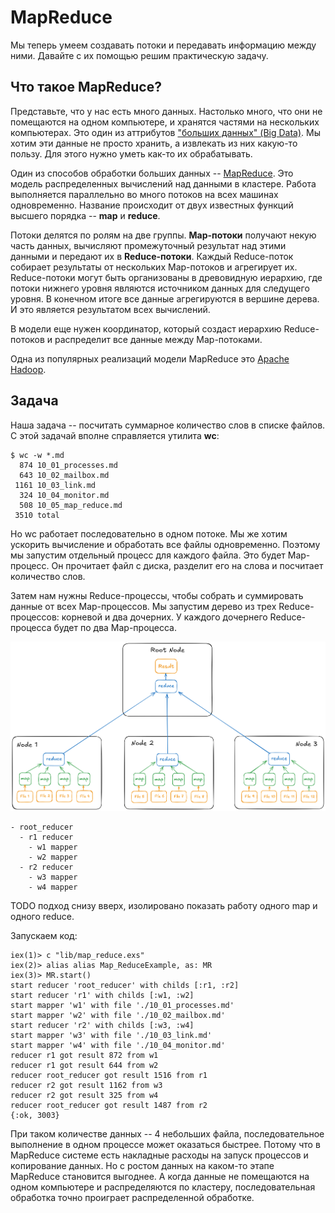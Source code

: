 # MapReduce

Мы теперь умеем создавать потоки и передавать информацию между ними. Давайте с их помощью решим практическую задачу.


## Что такое MapReduce?

Представьте, что у нас есть много данных. Настолько много, что они не помещаются на одном компьютере, и хранятся частями на нескольких компьютерах. Это один из аттрибутов ["больших данных" (Big Data)](https://ru.wikipedia.org/wiki/%D0%91%D0%BE%D0%BB%D1%8C%D1%88%D0%B8%D0%B5_%D0%B4%D0%B0%D0%BD%D0%BD%D1%8B%D0%B5). Мы хотим эти данные не просто хранить, а извлекать из них какую-то пользу. Для этого нужно уметь как-то их обрабатывать.

Один из способов обработки больших данных -- [MapReduce](https://ru.wikipedia.org/wiki/MapReduce). Это модель распределенных вычислений над данными в кластере. Работа выполняется параллельно во много потоков на всех машинах одновременно. Название происходит от двух известных функций высшего порядка -- **map** и **reduce**. 

Потоки делятся по ролям на две группы. **Map-потоки** получают некую часть данных, вычисляют промежуточный результат над этими данными и передают их в **Reduce-потоки**. Каждый Reduce-поток собирает результаты от нескольких Map-потоков и агрегирует их. Reduce-потоки могут быть организованы в древовидную иерархию, где потоки нижнего уровня являются источником данных для следущего уровня. В конечном итоге все данные агрегируются в вершине дерева. И это является результатом всех вычислений.

В модели еще нужен координатор, который создаст иерархию Reduce-потоков и распределит все данные между Map-потоками.

Одна из популярных реализаций модели MapReduce это [Apache Hadoop](https://hadoop.apache.org/).


## Задача

Наша задача -- посчитать суммарное количество слов в списке файлов. С этой задачай вполне справляется утилита **wc**:

```shell
$ wc -w *.md
  874 10_01_processes.md
  643 10_02_mailbox.md
 1161 10_03_link.md
  324 10_04_monitor.md
  508 10_05_map_reduce.md
 3510 total
```

Но wc работает последовательно в одном потоке. Мы же хотим ускорить вычисление и обработать все файлы одновременно. Поэтому мы запустим отдельный процесс для каждого файла. Это будет Map-процесс. Он прочитает файл с диска, разделит его на слова и посчитает количество слов. 

Затем нам нужны Reduce-процессы, чтобы собрать и суммировать данные от всех Map-процессов. Мы запустим дерево из трех Reduce-процессов: корневой и два дочерних. У каждого дочернего Reduce-процесса будет по два Map-процесса.

![map_reduce](./img/map_reduce.png)

```
- root_reducer
  - r1 reducer
    - w1 mapper
    - w2 mapper
  - r2 reducer
    - w3 mapper
    - w4 mapper
```

TODO подход снизу вверх, изолировано показать работу одного map и одного reduce.

Запускаем код:

```elixir-iex
iex(1)> c "lib/map_reduce.exs"
iex(2)> alias alias Map_ReduceExample, as: MR
iex(3)> MR.start()
start reducer 'root_reducer' with childs [:r1, :r2]
start reducer 'r1' with childs [:w1, :w2]
start mapper 'w1' with file './10_01_processes.md'
start mapper 'w2' with file './10_02_mailbox.md'
start reducer 'r2' with childs [:w3, :w4]
start mapper 'w3' with file './10_03_link.md'
start mapper 'w4' with file './10_04_monitor.md'
reducer r1 got result 872 from w1
reducer r1 got result 644 from w2
reducer root_reducer got result 1516 from r1
reducer r2 got result 1162 from w3
reducer r2 got result 325 from w4
reducer root_reducer got result 1487 from r2
{:ok, 3003}
```

При таком количестве данных -- 4 небольших файла, последовательное выполнение в одном процессе может оказаться быстрее. Потому что в MapReduce системе есть накладные расходы на запуск процессов и копирование данных. Но с ростом данных на каком-то этапе MapReduce становится выгоднее. А когда данные не помещаются на одном компьютере и распределяются по кластеру, последовательная обработка точно проиграет распределенной обработке.
